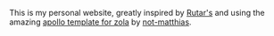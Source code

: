 This is my personal website, greatly inspired by <a href="https://rutar.org/" target="_blank" rel="noopener noreferrer">Rutar's</a> and using the amazing <a href="https://www.getzola.org/themes/apollo/" target="_blank" rel="noopener noreferrer">apollo template for zola</a> by <a href="https://github.com/not-matthias" target="_blank" rel="noopener noreferrer">not-matthias</a>.
